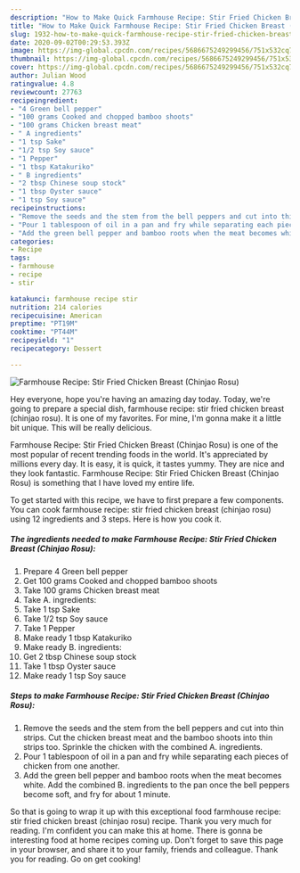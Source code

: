 ```yaml
---
description: "How to Make Quick Farmhouse Recipe: Stir Fried Chicken Breast (Chinjao Rosu)"
title: "How to Make Quick Farmhouse Recipe: Stir Fried Chicken Breast (Chinjao Rosu)"
slug: 1932-how-to-make-quick-farmhouse-recipe-stir-fried-chicken-breast-chinjao-rosu
date: 2020-09-02T00:29:53.393Z
image: https://img-global.cpcdn.com/recipes/5686675249299456/751x532cq70/farmhouse-recipe-stir-fried-chicken-breast-chinjao-rosu-recipe-main-photo.jpg
thumbnail: https://img-global.cpcdn.com/recipes/5686675249299456/751x532cq70/farmhouse-recipe-stir-fried-chicken-breast-chinjao-rosu-recipe-main-photo.jpg
cover: https://img-global.cpcdn.com/recipes/5686675249299456/751x532cq70/farmhouse-recipe-stir-fried-chicken-breast-chinjao-rosu-recipe-main-photo.jpg
author: Julian Wood
ratingvalue: 4.8
reviewcount: 27763
recipeingredient:
- "4 Green bell pepper"
- "100 grams Cooked and chopped bamboo shoots"
- "100 grams Chicken breast meat"
- " A ingredients"
- "1 tsp Sake"
- "1/2 tsp Soy sauce"
- "1 Pepper"
- "1 tbsp Katakuriko"
- " B ingredients"
- "2 tbsp Chinese soup stock"
- "1 tbsp Oyster sauce"
- "1 tsp Soy sauce"
recipeinstructions:
- "Remove the seeds and the stem from the bell peppers and cut into thin strips. Cut the chicken breast meat and the bamboo shoots into thin strips too. Sprinkle the chicken with the combined A. ingredients."
- "Pour 1 tablespoon of oil in a pan and fry while separating each pieces of chicken from one another."
- "Add the green bell pepper and bamboo roots when the meat becomes white. Add the combined B. ingredients to the pan once the bell peppers become soft, and fry for about 1 minute."
categories:
- Recipe
tags:
- farmhouse
- recipe
- stir

katakunci: farmhouse recipe stir 
nutrition: 214 calories
recipecuisine: American
preptime: "PT19M"
cooktime: "PT44M"
recipeyield: "1"
recipecategory: Dessert

---
```



![Farmhouse Recipe: Stir Fried Chicken Breast (Chinjao Rosu)](https://img-global.cpcdn.com/recipes/5686675249299456/751x532cq70/farmhouse-recipe-stir-fried-chicken-breast-chinjao-rosu-recipe-main-photo.jpg)

Hey everyone, hope you're having an amazing day today. Today, we're going to prepare a special dish, farmhouse recipe: stir fried chicken breast (chinjao rosu). It is one of my favorites. For mine, I'm gonna make it a little bit unique. This will be really delicious.

Farmhouse Recipe: Stir Fried Chicken Breast (Chinjao Rosu) is one of the most popular of recent trending foods in the world. It's appreciated by millions every day. It is easy, it is quick, it tastes yummy. They are nice and they look fantastic. Farmhouse Recipe: Stir Fried Chicken Breast (Chinjao Rosu) is something that I have loved my entire life.




To get started with this recipe, we have to first prepare a few components. You can cook farmhouse recipe: stir fried chicken breast (chinjao rosu) using 12 ingredients and 3 steps. Here is how you cook it.

<!--inarticleads1-->

##### The ingredients needed to make Farmhouse Recipe: Stir Fried Chicken Breast (Chinjao Rosu):

1. Prepare 4 Green bell pepper
1. Get 100 grams Cooked and chopped bamboo shoots
1. Take 100 grams Chicken breast meat
1. Take  A. ingredients:
1. Take 1 tsp Sake
1. Take 1/2 tsp Soy sauce
1. Take 1 Pepper
1. Make ready 1 tbsp Katakuriko
1. Make ready  B. ingredients:
1. Get 2 tbsp Chinese soup stock
1. Take 1 tbsp Oyster sauce
1. Make ready 1 tsp Soy sauce




<!--inarticleads2-->

##### Steps to make Farmhouse Recipe: Stir Fried Chicken Breast (Chinjao Rosu):

1. Remove the seeds and the stem from the bell peppers and cut into thin strips. Cut the chicken breast meat and the bamboo shoots into thin strips too. Sprinkle the chicken with the combined A. ingredients.
1. Pour 1 tablespoon of oil in a pan and fry while separating each pieces of chicken from one another.
1. Add the green bell pepper and bamboo roots when the meat becomes white. Add the combined B. ingredients to the pan once the bell peppers become soft, and fry for about 1 minute.




So that is going to wrap it up with this exceptional food farmhouse recipe: stir fried chicken breast (chinjao rosu) recipe. Thank you very much for reading. I'm confident you can make this at home. There is gonna be interesting food at home recipes coming up. Don't forget to save this page in your browser, and share it to your family, friends and colleague. Thank you for reading. Go on get cooking!
